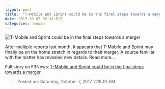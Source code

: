 ```yaml
---
layout: post
title:  "T-Mobile and Sprint could be in the final steps towards a merger"
date: 2017-10-07 02:18:01Z
categories: neowin
---
```


![T-Mobile and Sprint could be in the final steps towards a merger](https://cdn.neow.in/news/images/uploaded/2016/02/img_1546_story.jpg)

After multiple reports last month, it appears that T-Mobile and Sprint may finally be on the home stretch in regards to their merger. A source familiar with the matter has revealed new details. Read more...


Full story on F3News: [T-Mobile and Sprint could be in the final steps towards a merger](http://www.f3nws.com/n/tMvPcH)

> Posted on: Saturday, October 7, 2017 2:18:01 AM
